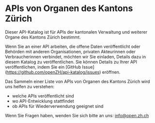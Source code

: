 # APIs von Organen des Kantons Zürich

Dieser API-Katalog ist für APIs der kantonalen Verwaltung und weiterer Organe des Kantons Zürich bestimmt. 

Wenn Sie an einer API arbeiten, die offene Daten veröffentlicht oder Behörden mit anderen Organisationen, privaten Akteurinnen oder Verbraucherinnen verbindet, möchten wir Sie einladen, Details dazu in diesem Katalog zu veröffentlichen. Sie können Details zu Ihrer API veröffentlichen, indem Sie ein [GitHub Issue] (https://github.com/openZH/api-katalog/issues) eröffnen. 

Das Sammeln einer Liste von APIs von Organen des Kantons Zürich wird uns helfen zu verstehen: 

* welche APIs veröffentlicht sind
* wo API-Entwicklung stattfindet
* ob APIs für Wiederverwendung geeignet sind

Wenn Sie Fragen haben, wenden Sie sich bitte an uns:
info@open.zh.ch
